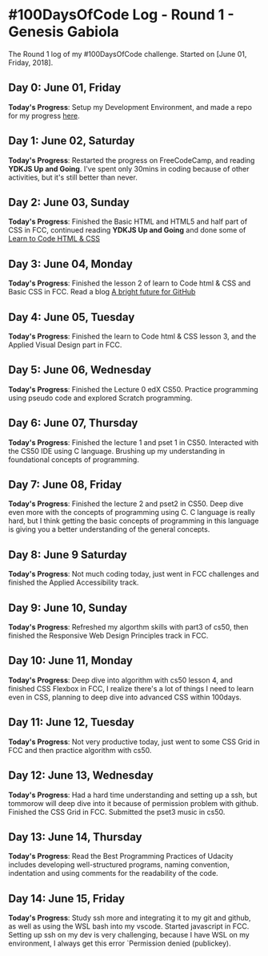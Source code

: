 # #100DaysOfCode Log - Round 1 - Genesis Gabiola

The Round 1 log of my #100DaysOfCode challenge. Started on [June 01, Friday, 2018].

## Day 0: June 01, Friday
**Today's Progress**: Setup my Development Environment, and made a repo for my progress [here](https://github.com/genesisgabiola/progress).

## Day 1: June 02, Saturday
**Today's Progress**: Restarted the progress on FreeCodeCamp, and reading **YDKJS Up and Going**. I've spent only 30mins in coding because of other activities, but it's still better than never.

## Day 2: June 03, Sunday 
**Today's Progress**: Finished the Basic HTML and HTML5 and half part of CSS in FCC, continued reading **YDKJS Up and Going** and done some of [Learn to Code HTML & CSS](https://learn.shayhowe.com/html-css)

## Day 3: June 04, Monday 
**Today's Progress**: Finished the lesson 2 of learn to Code html & CSS and Basic CSS in FCC. Read a blog [A bright future for GitHub](https://blog.github.com/2018-06-04-github-microsoft/)

## Day 4: June 05, Tuesday 
**Today's Progress**: Finished the learn to Code html & CSS lesson 3, and the Applied Visual Design part in FCC.

## Day 5: June 06, Wednesday 
**Today's Progress**: Finished the Lecture 0 edX CS50. Practice programming using pseudo code and explored Scratch programming.

## Day 6: June 07, Thursday 
**Today's Progress**:  Finished the lecture 1 and pset 1 in CS50. Interacted with the CS50 IDE using C language. Brushing up my understanding in foundational concepts of programming.

## Day 7: June 08, Friday 
**Today's Progress**: Finished the lecture 2 and pset2 in CS50. Deep dive even more with the concepts of programming using C. C language is really hard, but I think getting the basic concepts of programming in this language is giving you a better understanding of the general concepts.

## Day 8: June 9 Saturday 
**Today's Progress**: Not much coding today, just went in FCC challenges and finished the Applied Accessibility track.

## Day 9: June 10, Sunday 
**Today's Progress**: Refreshed my algorthm skills with part3 of cs50, then finished the Responsive Web Design Principles track in FCC.

## Day 10: June 11, Monday 
**Today's Progress**: Deep dive into algorithm with cs50 lesson 4, and finished CSS Flexbox in FCC, I realize there's a lot of things I need to learn even in CSS, planning to deep dive into advanced CSS within 100days.

## Day 11: June 12, Tuesday 
**Today's Progress**: Not very productive today, just went to some CSS Grid in FCC and then practice algorithm with cs50.

## Day 12: June 13, Wednesday 
**Today's Progress**: Had a hard time understanding and setting up a ssh, but tommorow will deep dive into it because of permission problem with github.
Finished the CSS Grid in FCC. Submitted the pset3 music in cs50.

## Day 13: June 14, Thursday 
**Today's Progress**: Read the Best Programming Practices of Udacity includes developing well-structured programs, naming convention, indentation and using comments for the readability of the code.

## Day 14: June 15, Friday 
**Today's Progress**: Study ssh more and integrating it to my git and github, as well as using the WSL bash into my vscode. Started javascript in FCC. Setting up ssh on my dev is very challenging, because I have WSL on my environment, I always get this error `Permission denied (publickey).



<!-- ## Day 00: Month 00, Whatday 
**Today's Progress**: 

**Thoughts:** 

**Link to work:** [Sample App](http://www.example.com) -->